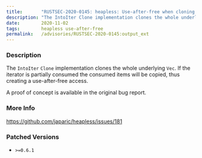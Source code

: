 ```yaml
---
title:       "RUSTSEC-2020-0145: heapless: Use-after-free when cloning a partially consumed `Vec` iterator"
description: "The IntoIter Clone implementation clones the whole underlying Vec. If the iterator is partially consumed the consumed items will be copied, thus creating a useafterfree access. A proof of concept is available in the original bug report."
date:        2020-11-02
tags:        heapless use-after-free
permalink:   /advisories/RUSTSEC-2020-0145:output_ext
---
```


### Description

The `IntoIter` `Clone` implementation clones the whole underlying `Vec`.
If the iterator is partially consumed the consumed items will be copied, thus creating a use-after-free access.

A proof of concept is available in the original bug report.

### More Info

<https://github.com/japaric/heapless/issues/181>

### Patched Versions

- `>=0.6.1`


